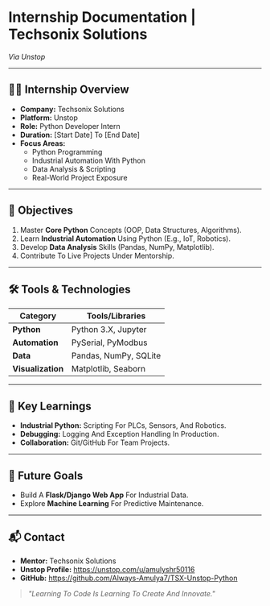 # **Internship Documentation | Techsonix Solutions**  
*Via Unstop*  

---

## **👨‍💻 Internship Overview**  
- **Company:** Techsonix Solutions  
- **Platform:** Unstop  
- **Role:** Python Developer Intern  
- **Duration:** [Start Date] To [End Date]  
- **Focus Areas:**  
  - Python Programming  
  - Industrial Automation With Python  
  - Data Analysis & Scripting  
  - Real-World Project Exposure  

---

## **📌 Objectives**  
1. Master **Core Python** Concepts (OOP, Data Structures, Algorithms).  
2. Learn **Industrial Automation** Using Python (E.g., IoT, Robotics).  
3. Develop **Data Analysis** Skills (Pandas, NumPy, Matplotlib).  
4. Contribute To Live Projects Under Mentorship.  

---


## **🛠️ Tools & Technologies**  
| Category       | Tools/Libraries |  
|----------------|-----------------|  
| **Python**     | Python 3.X, Jupyter |  
| **Automation** | PySerial, PyModbus |  
| **Data**       | Pandas, NumPy, SQLite |  
| **Visualization** | Matplotlib, Seaborn |  

---

## **📝 Key Learnings**  
- **Industrial Python:** Scripting For PLCs, Sensors, And Robotics.  
- **Debugging:** Logging And Exception Handling In Production.  
- **Collaboration:** Git/GitHub For Team Projects.  

---

## **🚀 Future Goals**  
- Build A **Flask/Django Web App** For Industrial Data.  
- Explore **Machine Learning** For Predictive Maintenance.  

---

## **📬 Contact**  
- **Mentor:** Techsonix Solutions
- **Unstop Profile:** https://unstop.com/u/amulyshr50116 
- **GitHub:** https://github.com/Always-Amulya7/TSX-Unstop-Python 

> *"Learning To Code Is Learning To Create And Innovate."*  